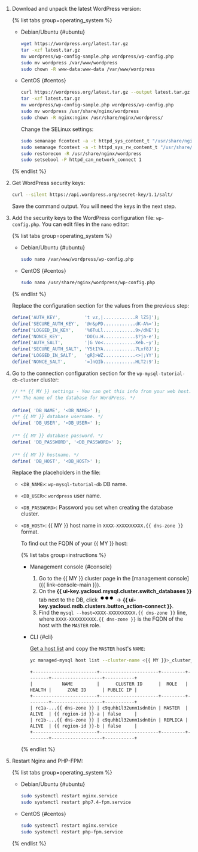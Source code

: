 1. Download and unpack the latest WordPress version:

   {% list tabs group=operating_system %}

   - Debian/Ubuntu {#ubuntu}

     ```bash
     wget https://wordpress.org/latest.tar.gz
     tar -xzf latest.tar.gz
     mv wordpress/wp-config-sample.php wordpress/wp-config.php
     sudo mv wordpress /var/www/wordpress
     sudo chown -R www-data:www-data /var/www/wordpress
     ```

   - CentOS {#centos}

     ```bash
     curl https://wordpress.org/latest.tar.gz --output latest.tar.gz
     tar -xzf latest.tar.gz
     mv wordpress/wp-config-sample.php wordpress/wp-config.php
     sudo mv wordpress /usr/share/nginx/wordpress
     sudo chown -R nginx:nginx /usr/share/nginx/wordpress/
     ```

     Change the SELinux settings:

     ```bash
     sudo semanage fcontext -a -t httpd_sys_content_t "/usr/share/nginx/wordpress(/.*)?"
     sudo semanage fcontext -a -t httpd_sys_rw_content_t "/usr/share/nginx/wordpress(/.*)?"
     sudo restorecon -R /usr/share/nginx/wordpress
     sudo setsebool -P httpd_can_network_connect 1
     ```

   {% endlist %}

1. Get WordPress security keys:

   ```bash
   curl --silent https://api.wordpress.org/secret-key/1.1/salt/
   ```

   Save the command output. You will need the keys in the next step.
1. Add the security keys to the WordPress configuration file: `wp-config.php`. You can edit files in the `nano` editor:

   {% list tabs group=operating_system %}

   - Debian/Ubuntu {#ubuntu}

     ```bash
     sudo nano /var/www/wordpress/wp-config.php
     ```

   - CentOS {#centos}

     ```bash
     sudo nano /usr/share/nginx/wordpress/wp-config.php
     ```

   {% endlist %}

   Replace the configuration section for the values from the previous step:

   ```php
   define('AUTH_KEY',         't vz,|............R lZ5]');
   define('SECURE_AUTH_KEY',  '@r&pPD............dK-A%=');
   define('LOGGED_IN_KEY',    '%6TuLl............9>/dNE');
   define('NONCE_KEY',        'DO(u.H............$?ja-e');
   define('AUTH_SALT',        '|G Vo<............Xeb.~y');
   define('SECURE_AUTH_SALT', 'Y5tIYA............7Lxf8J');
   define('LOGGED_IN_SALT',   'gR]>WZ............<>|;YY');
   define('NONCE_SALT',       '=]nQIb............HLT2:9');
   ```

1. Go to the connection configuration section for the `wp-mysql-tutorial-db-cluster` cluster:

   ```php
   // ** {{ MY }} settings - You can get this info from your web host. ** //
   /** The name of the database for WordPress. */

   define( 'DB_NAME', '<DB_NAME>' );
   /** {{ MY }} database username. */
   define( 'DB_USER', '<DB_USER>' );

   /** {{ MY }} database password. */
   define( 'DB_PASSWORD', '<DB_PASSWORD>' );

   /** {{ MY }} hostname. */
   define( 'DB_HOST', '<DB_HOST>' );
   ```

   Replace the placeholders in the file:
   * `<DB_NAME>`: `wp-mysql-tutorial-db` DB name.
   * `<DB_USER>`: `wordpress` user name.
   * `<DB_PASSWORD>`: Password you set when creating the database cluster.
   * `<DB_HOST>`: {{ MY }} host name in `XXXX-XXXXXXXXXX.{{ dns-zone }}` format.

     To find out the FQDN of your {{ MY }} host:

	 {% list tabs group=instructions %}

	 - Management console {#console}

	   1. Go to the {{ MY }} cluster page in the [management console]({{ link-console-main }}).
       1. On the **{{ ui-key.yacloud.mysql.cluster.switch_databases }}** tab next to the DB, click ![image](../../../_assets/options.svg) → **{{ ui-key.yacloud.mdb.clusters.button_action-connect }}**.
       1. Find the `mysql --host=ХХХХ-ХХХХХХХХХХ.{{ dns-zone }}` line, where `ХХХХ-ХХХХХХХХХХ.{{ dns-zone }}` is the FQDN of the host with the `MASTER` role.

     - CLI {#cli}

       [Get a host list](../../../managed-mysql/operations/hosts.md#list) and copy the `MASTER` host's `NAME`:

       ```bash
       yc managed-mysql host list --cluster-name <{{ MY }}>_cluster_name
       ```

       
       ```text
       +------------------------+----------------------+---------+--------+-------------------+-----------+
       |           NAME         |      CLUSTER ID      |  ROLE   | HEALTH |      ZONE ID      | PUBLIC IP |
       +------------------------+----------------------+---------+--------+-------------------+-----------+
       | rc1a-...{{ dns-zone }} | c9quhb1l32unm1sdn0in | MASTER  | ALIVE  | {{ region-id }}-a | false     |
       | rc1b-...{{ dns-zone }} | c9quhb1l32unm1sdn0in | REPLICA | ALIVE  | {{ region-id }}-b | false     |
       +------------------------+----------------------+---------+--------+-------------------+-----------+
       ```


     {% endlist %}

1. Restart Nginx and PHP-FPM:

   {% list tabs group=operating_system %}

   - Debian/Ubuntu {#ubuntu}

     ```bash
     sudo systemctl restart nginx.service
     sudo systemctl restart php7.4-fpm.service
     ```

   - CentOS {#centos}

     ```bash
     sudo systemctl restart nginx.service
     sudo systemctl restart php-fpm.service
     ```

   {% endlist %}